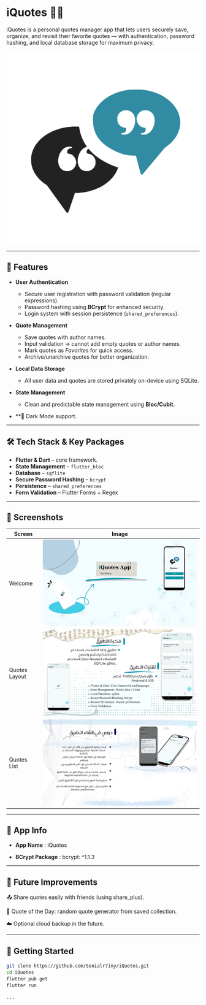 # iQuotes 📖✨

iQuotes is a personal quotes manager app that lets users securely save, organize, and revisit their favorite quotes — with authentication, password hashing, and local database storage for maximum privacy.

![iQuotes Logo](images/logo_quote.png)

---

## 🚀 Features

- **User Authentication**
  - Secure user registration with password validation (regular expressions).
  - Password hashing using **BCrypt** for enhanced security.
  - Login system with session persistence (`shared_preferences`).

- **Quote Management**
  - Save quotes with author names.
  - Input validation → cannot add empty quotes or author names.
  - Mark quotes as *Favorites* for quick access.
  - Archive/unarchive quotes for better organization.

- **Local Data Storage**
  - All user data and quotes are stored privately on-device using SQLite.

- **State Management**
  - Clean and predictable state management using **Bloc/Cubit**.


- **🌙 Dark Mode support.

---

## 🛠️ Tech Stack & Key Packages
- **Flutter & Dart** – core framework.
- **State Management** – `flutter_bloc`
- **Database** – `sqflite`
- **Secure Password Hashing** – `bcrypt`
- **Persistence** – `shared_preferences`
- **Form Validation** – Flutter Forms + Regex

---

## 📱 Screenshots

| Screen        | Image |
|---------------|-------|
| Welcome       | ![Welcome](screenshots/quote1.png) |
| Quotes Layout | ![Layout](screenshots/layout_quotes.png) |
| Quotes List   | ![Quotes](screenshots/quotes_pic.png) |

---
## 📌 App Info

 - **App Name** : iQuotes

 - **BCrypt Package** : bcrypt: ^1.1.3
   
----

## 🔮 Future Improvements

📤 Share quotes easily with friends (using share_plus).

🎲 Quote of the Day: random quote generator from saved collection.

☁️ Optional cloud backup in the future.

---

## 🏁 Getting Started

```bash
git clone https://github.com/Sonialr7iny/iQuotes.git
cd iQuotes
flutter pub get
flutter run

---

